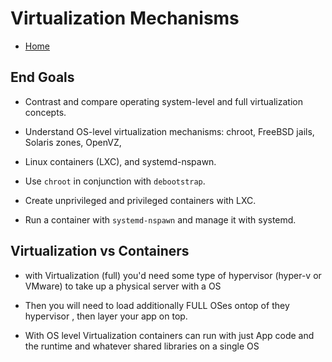 # Virtualization Mechanisms

* [Home](/README.md)


## End Goals

* Contrast and compare operating system-level and full virtualization concepts.

* Understand OS-level virtualization mechanisms: chroot, FreeBSD jails, Solaris zones, OpenVZ, 

* Linux containers (LXC), and systemd-nspawn.

* Use `chroot` in conjunction with `debootstrap`.

* Create unprivileged and privileged containers with LXC.

* Run a container with `systemd-nspawn` and manage it with systemd.


## Virtualization vs Containers

* with Virtualization (full) you'd need some type of hypervisor (hyper-v or VMware) to take up a physical server with a OS 

* Then you will need to load additionally FULL OSes ontop of they hypervisor , then layer your app on top.

* With OS level Virtualization containers can run with just App code and the runtime and whatever shared libraries on a single OS